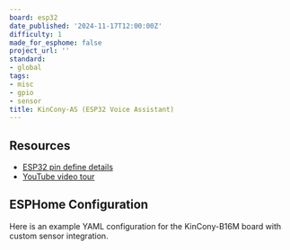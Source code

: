 ```yaml
---
board: esp32
date_published: '2024-11-17T12:00:00Z'
difficulty: 1
made_for_esphome: false
project_url: ''
standard:
- global
tags:
- misc
- gpio
- sensor
title: KinCony-AS (ESP32 Voice Assistant)
---
```


## Resources

- [ESP32 pin define details](https://www.kincony.com/forum/showthread.php?tid=6889)
- [YouTube video tour](https://youtu.be/g-KsrZjFljY)

## ESPHome Configuration

Here is an example YAML configuration for the KinCony-B16M board with custom sensor integration.